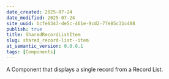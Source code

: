 ```yaml
---
date_created: 2025-07-24
date_modified: 2025-07-24
site_uuid: bcfe6343-de5c-461e-9cd2-77e85c31c488
publish: true
title: SharedRecordListItem
slug: shared_record-list--item
at_semantic_version: 0.0.0.1
tags: [Components]
---
```

A Component that displays a single record from a Record List.